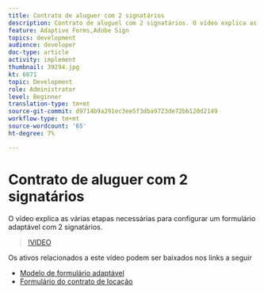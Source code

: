 ```yaml
---
title: Contrato de aluguer com 2 signatários
description: Contrato de aluguel com 2 signatários. O vídeo explica as várias etapas necessárias para configurar um formulário adaptável com 2 signatários.
feature: Adaptive Forms,Adobe Sign
topics: development
audience: developer
doc-type: article
activity: implement
thumbnail: 39294.jpg
kt: 6071
topic: Development
role: Administrator
level: Beginner
translation-type: tm+mt
source-git-commit: d9714b9a291ec3ee5f3dba9723de72bb120d2149
workflow-type: tm+mt
source-wordcount: '65'
ht-degree: 7%

---
```


# Contrato de aluguer com 2 signatários

O vídeo explica as várias etapas necessárias para configurar um formulário adaptável com 2 signatários.

>[!VIDEO](https://video.tv.adobe.com/v/39294/?quality=9&learn=on)

Os ativos relacionados a este vídeo podem ser baixados nos links a seguir

* [Modelo de formulário adaptável](assets/tenancy-agreement-template.zip)
* [Formulário do contrato de locação](assets/rental-agreement-form.zip)